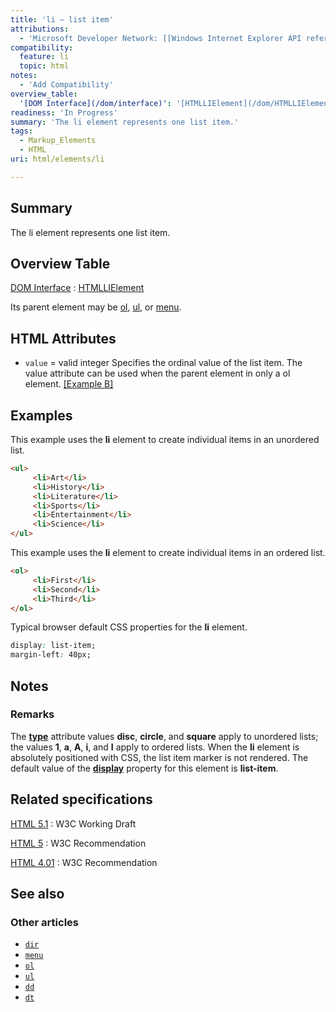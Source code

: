 ```yaml
---
title: 'li – list item'
attributions:
  - 'Microsoft Developer Network: [[Windows Internet Explorer API reference](http://msdn.microsoft.com/en-us/library/ie/hh828809%28v=vs.85%29.aspx) Article]'
compatibility:
  feature: li
  topic: html
notes:
  - 'Add Compatibility'
overview_table:
  '[DOM Interface](/dom/interface)': '[HTMLLIElement](/dom/HTMLLIElement)'
readiness: 'In Progress'
summary: 'The li element represents one list item.'
tags:
  - Markup_Elements
  - HTML
uri: html/elements/li

---
```

## Summary

The li element represents one list item.

## Overview Table

[DOM Interface](/dom/interface)
:   [HTMLLIElement](/dom/HTMLLIElement)

Its parent element may be [ol](/html/elements/ol), [ul](/html/elements/ul), or [menu](/html/elements/menu).

## HTML Attributes

-   `value` = valid integer
    Specifies the ordinal value of the list item.
    The value attribute can be used when the parent element in only a ol element. [[Example B]](#Example_B)

## Examples

This example uses the **li** element to create individual items in an unordered list.

``` html
<ul>
     <li>Art</li>
     <li>History</li>
     <li>Literature</li>
     <li>Sports</li>
     <li>Entertainment</li>
     <li>Science</li>
</ul>
```

This example uses the **li** element to create individual items in an ordered list.

``` html
<ol>
     <li>First</li>
     <li>Second</li>
     <li>Third</li>
</ol>
```

Typical browser default CSS properties for the **li** element.

``` css
display: list-item;
margin-left: 40px;
```

## Notes

### Remarks

The [**type**](/html/attributes/type_(ul,li,ol_elements)) attribute values **disc**, **circle**, and **square** apply to unordered lists; the values **1**, **a**, **A**, **i**, and **I** apply to ordered lists. When the **li** element is absolutely positioned with CSS, the list item marker is not rendered. The default value of the [**display**](/css/properties/display) property for this element is **list-item**.

## Related specifications

[HTML 5.1](http://www.w3.org/TR/html51/grouping-content.html#the-li-element)
:   W3C Working Draft

[HTML 5](http://www.w3.org/TR/html5/grouping-content.html#the-li-element)
:   W3C Recommendation

[HTML 4.01](http://www.w3.org/TR/html401/struct/lists.html#edef-LI)
:   W3C Recommendation

## See also

### Other articles

-   [`dir`](/html/elements/dir)
-   [`menu`](/html/elements/menu)
-   [`ol`](/html/elements/ol)
-   [`ul`](/html/elements/ul)
-   [`dd`](/html/elements/dd)
-   [`dt`](/html/elements/dt)
